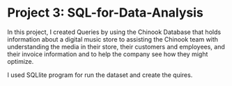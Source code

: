 # Project 3: SQL-for-Data-Analysis
In this project, I created Queries by using the Chinook Database that holds information about a digital music store to assisting the Chinook team with understanding the media in their store, their customers and employees, and their invoice information and to help the company see how they might optimize.

I used SQLlite program for run the dataset and create the quires.
